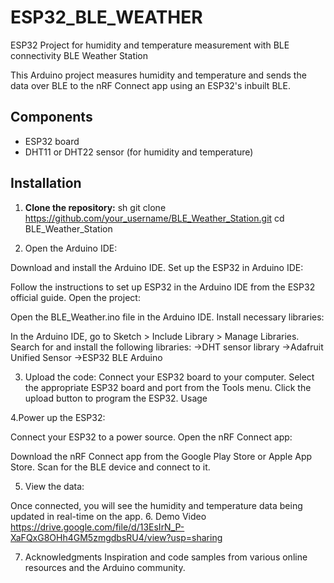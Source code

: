 # ESP32_BLE_WEATHER
ESP32 Project for humidity and temperature measurement with BLE connectivity
BLE Weather Station

This Arduino project measures humidity and temperature and sends the data over BLE to the nRF Connect app using an ESP32's inbuilt BLE.

## Components

- ESP32 board
- DHT11 or DHT22 sensor (for humidity and temperature)

## Installation

1. **Clone the repository:**
   sh
   git clone https://github.com/your_username/BLE_Weather_Station.git
   cd BLE_Weather_Station
   
2. Open the Arduino IDE:

Download and install the Arduino IDE.
Set up the ESP32 in Arduino IDE:

Follow the instructions to set up ESP32 in the Arduino IDE from the ESP32 official guide.
Open the project:

Open the BLE_Weather.ino file in the Arduino IDE.
Install necessary libraries:

In the Arduino IDE, go to Sketch > Include Library > Manage Libraries.
Search for and install the following libraries:
->DHT sensor library
->Adafruit Unified Sensor
->ESP32 BLE Arduino

3. Upload the code:
Connect your ESP32 board to your computer.
Select the appropriate ESP32 board and port from the Tools menu.
Click the upload button to program the ESP32.
Usage

4.Power up the ESP32:

Connect your ESP32 to a power source.
Open the nRF Connect app:

Download the nRF Connect app from the Google Play Store or Apple App Store.
Scan for the BLE device and connect to it.

5. View the data:

Once connected, you will see the humidity and temperature data being updated in real-time on the app.
6. Demo Video
https://drive.google.com/file/d/13EsIrN_P-XaFQxG8OHh4GM5zmgdbsRU4/view?usp=sharing

7. Acknowledgments
Inspiration and code samples from various online resources and the Arduino community.
